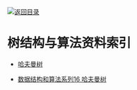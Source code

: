 [![返回目录](https://parg.co/UGo)](https://parg.co/b4z) 
 
 


 


 


 



# 树结构与算法资料索引



- [哈夫曼树](http://blog.csdn.net/shuangde800/article/details/7341289)

- [数据结构和算法系列16 哈夫曼树](http://www.cnblogs.com/mcgrady/p/3329825.html)